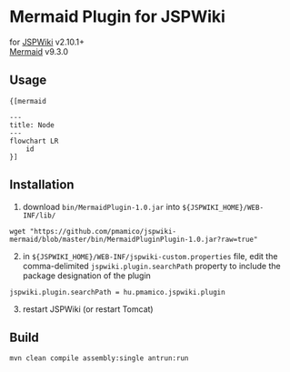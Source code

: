 # Mermaid Plugin for JSPWiki
for [JSPWiki](https://jspwiki.apache.org/) v2.10.1+  
[Mermaid](https://mermaid.js.org/syntax/classDiagram.html) v9.3.0

## Usage

```
{[mermaid

---
title: Node
---
flowchart LR
    id
}]
```


## Installation

1. download `bin/MermaidPlugin-1.0.jar` into `${JSPWIKI_HOME}/WEB-INF/lib/`
```shell
wget "https://github.com/pmamico/jspwiki-mermaid/blob/master/bin/MermaidPluginPlugin-1.0.jar?raw=true"
```
2. in `${JSPWIKI_HOME}/WEB-INF/jspwiki-custom.properties` file, edit the comma-delimited ``jspwiki.plugin.searchPath`` property to include the package designation of the plugin
```properties
jspwiki.plugin.searchPath = hu.pmamico.jspwiki.plugin
```
3. restart JSPWiki (or restart Tomcat)


## Build
```shell
mvn clean compile assembly:single antrun:run
```
